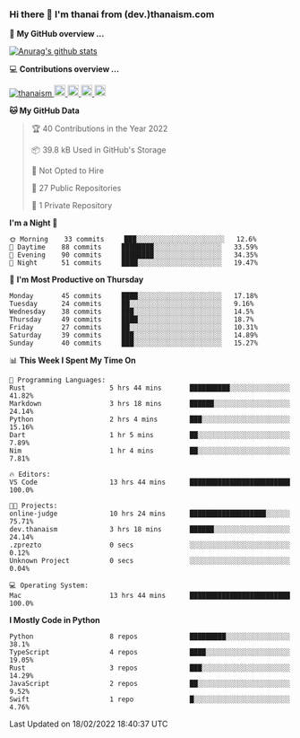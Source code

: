 ### Hi there 👋 I'm thanai from (dev.)thanaism.com

<!-- バッジ関連 -->
<!--
メイン：https://shields.io/category/social
GitHub view：https://github.com/antonkomarev/github-profile-views-counter
Qiita contributions：https://qiita.com/mikkame/items/f2c60d9caf8a8e38ec50
 -->

🍎 **My GitHub overview ...**

<!-- GitHubトロフィー -->
<!--
https://github.com/ryo-ma/github-profile-trophy
 -->

<!-- [![trophy](https://github-profile-trophy.vercel.app/?username=thanaism)](https://github.com/thanaism/thanaism) -->

<!-- GitHubステータス -->
<!--
https://github.com/anuraghazra/github-readme-stats
 -->

[![Anurag's github stats](https://github-readme-stats.vercel.app/api?username=thanaism&count_private=true&show_icons=true)](https://github.com/thanaism/thanaism)

<!-- [![ReadMe Card](https://github-readme-stats.vercel.app/api/pin/?username=thanaism&repo=thanaism)](https://github.com/thanaism/thanaism) -->

<!-- Skill icons -->
<!--
https://rahuldkjain.github.io/gh-profile-readme-generator/
 -->

💻 **Contributions overview ...**

<p align="left">

  <a href="https://github.com/thanaism/thanaism/">
    <img src="https://komarev.com/ghpvc/?username=thanaism" alt="thanaism" />
  </a>
  <a href="http://twitter.com/okinawa__noodle">
    <img height="20" src="https://img.shields.io/twitter/follow/okinawa__noodle?label=Twitter&logo=twitter&style=flat" />
  </a>
  <a href="https://github.com/thanaism">
    <img height="20" src="https://img.shields.io/github/followers/thanaism?label=follow&logo=github&style=flat" />
  </a>
  <!-- <a href="https://www.reddit.com/user/thanaism">
    <img height="20" src="https://img.shields.io/reddit/user-karma/combined/thanaism?label=Reddit&logo=reddit&style=flat" />
  </a>
  <a href="https://stackoverflow.com/users/5720201/thanaism">
    <img height="20" src="https://img.shields.io/stackexchange/stackoverflow/r/5720201?label=StackOverflow&logo=stack-overflow&style=flat" /> -->
  </a>
  <a href="http://qiita.com/thanai">
    <img height="20" src="https://qiita-badge.apiapi.app/s/thanai/posts.svg" />
  </a>
  <//qiita.com/thanai">
    <img height="20" src="https://qiita-badge.apiapi.app/s/thanai/contributions.svg" />
  </a>
</p>

<!--START_SECTION:waka-->
**🐱 My GitHub Data** 

> 🏆 40 Contributions in the Year 2022
 > 
> 📦 39.8 kB Used in GitHub's Storage 
 > 
> 🚫 Not Opted to Hire
 > 
> 📜 27 Public Repositories 
 > 
> 🔑 1 Private Repository 
 > 
**I'm a Night 🦉** 

```text
🌞 Morning    33 commits     ███░░░░░░░░░░░░░░░░░░░░░░   12.6% 
🌆 Daytime    88 commits     ████████░░░░░░░░░░░░░░░░░   33.59% 
🌃 Evening    90 commits     ████████░░░░░░░░░░░░░░░░░   34.35% 
🌙 Night      51 commits     ████░░░░░░░░░░░░░░░░░░░░░   19.47%

```
📅 **I'm Most Productive on Thursday** 

```text
Monday       45 commits     ████░░░░░░░░░░░░░░░░░░░░░   17.18% 
Tuesday      24 commits     ██░░░░░░░░░░░░░░░░░░░░░░░   9.16% 
Wednesday    38 commits     ███░░░░░░░░░░░░░░░░░░░░░░   14.5% 
Thursday     49 commits     ████░░░░░░░░░░░░░░░░░░░░░   18.7% 
Friday       27 commits     ██░░░░░░░░░░░░░░░░░░░░░░░   10.31% 
Saturday     39 commits     ███░░░░░░░░░░░░░░░░░░░░░░   14.89% 
Sunday       40 commits     ███░░░░░░░░░░░░░░░░░░░░░░   15.27%

```


📊 **This Week I Spent My Time On** 

```text
💬 Programming Languages: 
Rust                     5 hrs 44 mins       ██████████░░░░░░░░░░░░░░░   41.82% 
Markdown                 3 hrs 18 mins       ██████░░░░░░░░░░░░░░░░░░░   24.14% 
Python                   2 hrs 4 mins        ███░░░░░░░░░░░░░░░░░░░░░░   15.16% 
Dart                     1 hr 5 mins         ██░░░░░░░░░░░░░░░░░░░░░░░   7.89% 
Nim                      1 hr 4 mins         ██░░░░░░░░░░░░░░░░░░░░░░░   7.81%

🔥 Editors: 
VS Code                  13 hrs 44 mins      █████████████████████████   100.0%

🐱‍💻 Projects: 
online-judge             10 hrs 24 mins      ███████████████████░░░░░░   75.71% 
dev.thanaism             3 hrs 18 mins       ██████░░░░░░░░░░░░░░░░░░░   24.14% 
.zprezto                 0 secs              ░░░░░░░░░░░░░░░░░░░░░░░░░   0.12% 
Unknown Project          0 secs              ░░░░░░░░░░░░░░░░░░░░░░░░░   0.04%

💻 Operating System: 
Mac                      13 hrs 44 mins      █████████████████████████   100.0%

```

**I Mostly Code in Python** 

```text
Python                   8 repos             █████████░░░░░░░░░░░░░░░░   38.1% 
TypeScript               4 repos             ████░░░░░░░░░░░░░░░░░░░░░   19.05% 
Rust                     3 repos             ███░░░░░░░░░░░░░░░░░░░░░░   14.29% 
JavaScript               2 repos             ██░░░░░░░░░░░░░░░░░░░░░░░   9.52% 
Swift                    1 repo              █░░░░░░░░░░░░░░░░░░░░░░░░   4.76%

```



 Last Updated on 18/02/2022 18:40:37 UTC
<!--END_SECTION:waka-->

